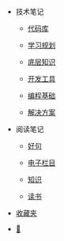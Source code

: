 - 技术笔记

  - [代码库](D:\myGit\learning-Notes\document\技术笔记\代码库\功能实现\blob转base64.md)

  - [学习规划](D:\myGit\learning-Notes\document\技术笔记\学习规划\如何提高.md)

  - [底层知识](D:\myGit\learning-Notes\document\技术笔记\底层知识\图片\图片格式.md)

  - [开发工具](D:\myGit\learning-Notes\document\技术笔记\开发工具\git\git使用手册.md)

  - [编程基础](D:\myGit\learning-Notes\document\技术笔记\编程基础\后端知识\数据库\MongoDB\mongodb.md)

  - [解决方案](D:\myGit\learning-Notes\document\技术笔记\解决方案\上传图片前查看缩略图.md)

- 阅读笔记

  - [好句](D:\myGit\learning-Notes\document\阅读笔记\好句\好句.md)

  - [电子栏目](D:\myGit\learning-Notes\document\阅读笔记\电子栏目\硅谷来信\硅谷来信1.md)

  - [知识](D:\myGit\learning-Notes\document\阅读笔记\知识\内燃机原理.md)

  - [读书](D:\myGit\learning-Notes\document\阅读笔记\读书\书单.md)

- [收藏夹](D:\myGit\learning-Notes\document\收藏夹\收藏.md)

- [📅](https://static-286256a4-a870-41b5-ac26-2f5948f9de9a.bspapp.com/#/)